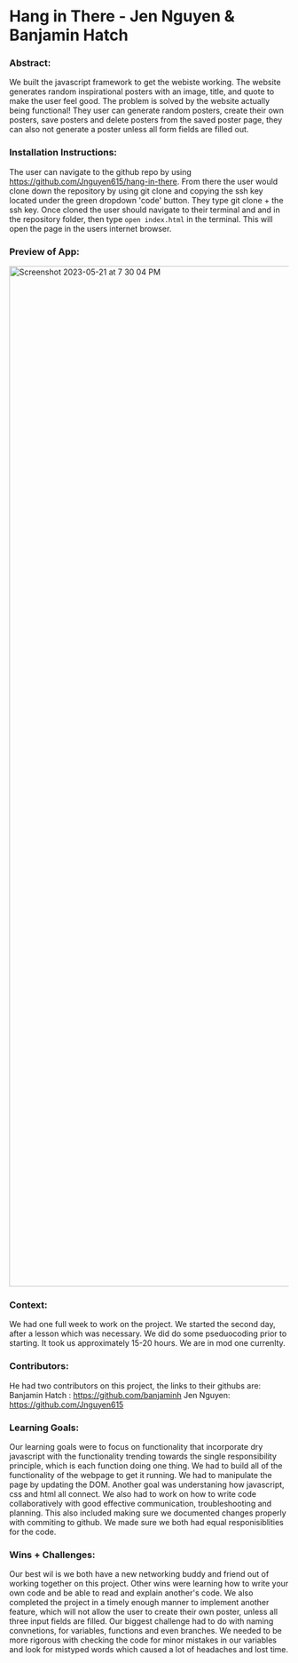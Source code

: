 # Hang in There  - Jen Nguyen & Banjamin Hatch 

### Abstract:
[//]: <> (Briefly describe what you built and its features. What problem is the app solving? How does this application solve that problem?) 
  We built the javascript framework to get the webiste working. The website generates random inspirational posters with an image, title, and quote to make the user feel good. The problem is solved by the website actually being functional! They user can generate random posters, create their own posters, save posters and delete posters from the saved poster page, they can also not generate a poster unless all form fields are filled out.  

### Installation Instructions:
[//]: <> (What steps does a person have to take to get your app cloned down and running?)
The user can navigate to the github repo by using https://github.com/Jnguyen615/hang-in-there. From there the user would clone down the repository by using git clone and copying the ssh key located under the green dropdown 'code' button. They type git clone + the ssh key. Once cloned the user should navigate to their terminal and and in the repository folder, then type `open index.html` in the terminal. This will open the page in the users internet browser. 

### Preview of App:
[//]: <> (Provide ONE gif or screenshot of your application - choose the "coolest" piece of functionality to show off.)

<img width="1838" alt="Screenshot 2023-05-21 at 7 30 04 PM" src="https://github.com/turingschool-examples/hang-in-there-boilerplate/assets/119434450/b6dca3c4-19cb-4d28-a42a-a1b6635763b7">

### Context:
[//]: <> (Give some context for the project here. How long did you have to work on it? How far into the Turing program are you?)
We had one full week to work on the project. We started the second day, after a lesson which was necessary. We did do some pseduocoding prior to starting. It took us approximately 15-20 hours. We are in mod one currenlty.  

### Contributors:
[//]: <> (Who worked on this application? Link to their GitHubs.)
He had two contributors on this project, the links to their githubs are: 
Banjamin Hatch : https://github.com/banjaminh
Jen Nguyen: https://github.com/Jnguyen615

### Learning Goals:
[//]: <> (What were the learning goals of this project? What tech did you work with?) 
Our learning goals were to focus on functionality that incorporate dry javascript with the functionality trending towards the single responsibility principle, which is each function doing one thing. We had to build all of the functionality of the webpage to get it running. We had to manipulate the page by updating the DOM. Another goal was understaning how javascript, css and html all connect. We also had to work on how to write code collaboratively with good effective communication, troubleshooting and planning. This also included making sure we documented changes properly with commiting to github. We made sure we both had equal responisiblities for the code. 

### Wins + Challenges:
[//]: <> (What are 2-3 wins you have from this project? What were some challenges you faced - and how did you get over them?) 
Our best wil is we both have a new networking buddy and friend out of working together on this project. Other wins were learning how to write your own code and be able to read and explain another's code. We also completed the project in a timely enough manner to implement another feature, which will not allow the user to create their own poster, unless all three input fields are filled. Our biggest challenge had to do with naming convnetions, for variables, functions and even branches. We needed to be more rigorous with checking the code for minor mistakes in our variables and look for mistyped words which caused a lot of headaches and lost time. 
